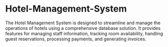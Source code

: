 # Hotel-Management-System
The Hotel Management System is designed to streamline and manage the operations of hotels using a comprehensive database solution. It provides features for managing staff information, tracking room availability, handling guest reservations, processing payments, and generating invoices. 
